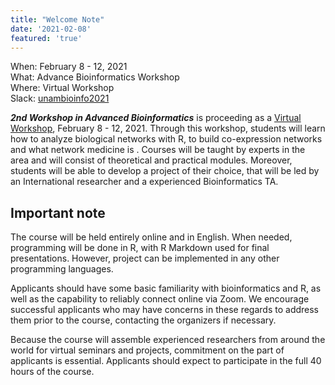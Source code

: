 ```yaml
---
title: "Welcome Note"
date: '2021-02-08'
featured: 'true'
---
```

When: February 8 - 12, 2021 \
What: Advance Bioinformatics Workshop \
Where: Virtual Workshop \
Slack: [unambioinfo2021](https://join.slack.com/t/unambioinfo2021/shared_invite/zt-l6ud9ncx-hkaW~g43y6c3Am4pi3sR0Q)

***2nd Workshop in Advanced Bioinformatics*** is proceeding as a [Virtual Workshop](http://132.248.227.114/), February 8 - 12, 2021. Through this workshop, students will learn how to analyze biological networks with R, to build co-expression networks and what network medicine is . 
Courses will be taught by experts in the area and will consist of theoretical and practical modules. Moreover, students will be able to develop a project of their choice, that will be led by an International researcher and a experienced Bioinformatics TA.

## Important note

The course will be held entirely online and in English. When needed, programming will be done in R, with R Markdown used for final presentations. However, project can be implemented in any other programming languages.

Applicants should have some basic familiarity with bioinformatics and R, as well as the capability to reliably connect online via Zoom. We encourage successful applicants who may have concerns in these regards to address them prior to the course, contacting the organizers if necessary.

Because the course will assemble experienced researchers from around the world for virtual seminars and projects, commitment on the part of applicants is essential. Applicants should expect to participate in the full 40 hours of the course.
